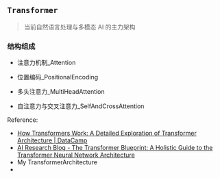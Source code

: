 



## `Transformer`

> 当前自然语言处理与多模态 AI 的主力架构

### 结构组成

- 注意力机制_Attention
    
- 位置编码_PositionalEncoding
    
- 多头注意力_MultiHeadAttention
    
- 自注意力与交叉注意力_SelfAndCrossAttention
    


Reference:
- [How Transformers Work: A Detailed Exploration of Transformer Architecture | DataCamp](https://www.datacamp.com/tutorial/how-transformers-work)
- [AI Research Blog - The Transformer Blueprint: A Holistic Guide to the Transformer Neural Network Architecture](https://deeprevision.github.io/posts/001-transformer/)
- My TransformerArchitecture
- 